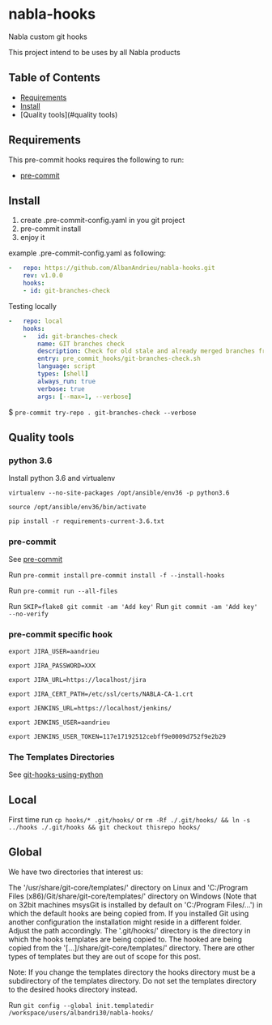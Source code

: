 # nabla-hooks

Nabla custom git hooks

This project intend to be uses by all Nabla products

Table of Contents
-----------------

  * [Requirements](#requirements)
  * [Install](#install)
  * [Quality tools](#quality tools)

Requirements
------------
  This pre-commit hooks requires the following to run:

  * [pre-commit](http://pre-commit.com)


Install
-------

1. create .pre-commit-config.yaml in you git project
2. pre-commit install
3. enjoy it

example .pre-commit-config.yaml as following:

```yaml
-   repo: https://github.com/AlbanAndrieu/nabla-hooks.git
    rev: v1.0.0
    hooks:
    - id: git-branches-check
```

Testing locally

```yaml
-   repo: local
    hooks:
    -   id: git-branches-check
        name: GIT branches check
        description: Check for old stale and already merged branches from the current repo with user friendly messages and colors
        entry: pre_commit_hooks/git-branches-check.sh
        language: script
        types: [shell]
        always_run: true
        verbose: true
        args: [--max=1, --verbose]
```

$ `pre-commit try-repo . git-branches-check --verbose`

Quality tools
-------------

### python 3.6

Install python 3.6 and virtualenv

`virtualenv --no-site-packages /opt/ansible/env36 -p python3.6`

`source /opt/ansible/env36/bin/activate`

`pip install -r requirements-current-3.6.txt`

### pre-commit

See [pre-commit](http://pre-commit.com/)

Run `pre-commit install`
`pre-commit install -f --install-hooks`

Run `pre-commit run --all-files`

Run `SKIP=flake8 git commit -am 'Add key'`
Run `git commit -am 'Add key' --no-verify`

### pre-commit specific hook

`export JIRA_USER=aandrieu`

`export JIRA_PASSWORD=XXX`

`export JIRA_URL=https://localhost/jira`

`export JIRA_CERT_PATH=/etc/ssl/certs/NABLA-CA-1.crt`

`export JENKINS_URL=https://localhost/jenkins/`

`export JENKINS_USER=aandrieu`

`export JENKINS_USER_TOKEN=117e17192512cebff9e0009d752f9e2b29`

### The Templates Directories

See [git-hooks-using-python](http://omerkatz.com/blog/2013/5/23/git-hooks-part-2-implementing-git-hooks-using-python)

## Local

First time run `cp hooks/* .git/hooks/` or `rm -Rf ./.git/hooks/ && ln -s ../hooks ./.git/hooks && git checkout thisrepo hooks/`

## Global

We have two directories that interest us:

The '/usr/share/git-core/templates/' directory on Linux and 'C:/Program Files (x86)/Git/share/git-core/templates/' directory on Windows (Note that on 32bit machines msysGit is installed by default on 'C:/Program Files/…') in which the default hooks are being copied from. If you installed Git using another configuration the installation might reside in a different folder. Adjust the path accordingly.
The '.git/hooks/' directory is the directory in which the hooks templates are being copied to.
The hooked are being copied from the '[...]/share/git-core/templates/'  directory.  There are other types of templates but they are out of scope for this post.

Note:  If you change the templates directory the hooks directory  must be a subdirectory of the templates directory. Do not set the templates directory to the desired hooks directory instead.

Run `git config --global init.templatedir /workspace/users/albandri30/nabla-hooks/`
